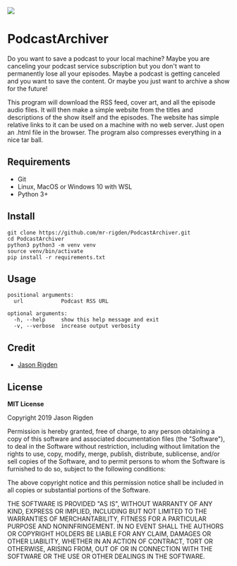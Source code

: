 ![](https://media.giphy.com/media/5b5CuS5enNTxhwAkSD/giphy.gif)


# PodcastArchiver
Do you want to save a podcast to your local machine? Maybe you are canceling your podcast service subscription but you don't want to permanently lose all your episodes. Maybe a podcast is getting canceled and you want to save the content. Or maybe you just want to archive a show for the future!

This program will download the RSS feed, cover art, and all the episode audio files. It will then make a simple website from the titles and descriptions of the show itself and the episodes. The website has simple relative links to it can be used on a machine with no web server. Just open an .html file in the browser. The program also compresses everything in a nice tar ball.

##  Requirements

 - Git
 - Linux, MacOS or Windows 10 with WSL
 - Python 3+

## Install

    git clone https://github.com/mr-rigden/PodcastArchiver.git
    cd PodcastArchiver
    python3 python3 -m venv venv
    source venv/bin/activate
    pip install -r requirements.txt

## Usage

    positional arguments:
      url            Podcast RSS URL
    
    optional arguments:
      -h, --help     show this help message and exit
      -v, --verbose  increase output verbosity

## Credit

 - [Jason Rigden](https://twitter.com/mr_rigden)
## License

**MIT License**

Copyright 2019 Jason Rigden

Permission is hereby granted, free of charge, to any person obtaining a copy of this software and associated documentation files (the "Software"), to deal in the Software without restriction, including without limitation the rights to use, copy, modify, merge, publish, distribute, sublicense, and/or sell copies of the Software, and to permit persons to whom the Software is furnished to do so, subject to the following conditions:

The above copyright notice and this permission notice shall be included in all copies or substantial portions of the Software.

THE SOFTWARE IS PROVIDED "AS IS", WITHOUT WARRANTY OF ANY KIND, EXPRESS OR IMPLIED, INCLUDING BUT NOT LIMITED TO THE WARRANTIES OF MERCHANTABILITY, FITNESS FOR A PARTICULAR PURPOSE AND NONINFRINGEMENT. IN NO EVENT SHALL THE AUTHORS OR COPYRIGHT HOLDERS BE LIABLE FOR ANY CLAIM, DAMAGES OR OTHER LIABILITY, WHETHER IN AN ACTION OF CONTRACT, TORT OR OTHERWISE, ARISING FROM, OUT OF OR IN CONNECTION WITH THE SOFTWARE OR THE USE OR OTHER DEALINGS IN THE SOFTWARE.